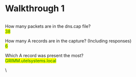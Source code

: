 # Walkthrough 1

&#x20;

<figure><img src="https://camo.githubusercontent.com/96407ecd5839dee87e5eff715b0d75173686118aded03bebc0b85d6ea222a49e/68747470733a2f2f692e696d6775722e636f6d2f3248783335454d2e706e67" alt=""><figcaption></figcaption></figure>

How many packets are in the dns.cap file?\
<mark style="color:green;">38</mark>

How many A records are in the capture? (Including responses)\
<mark style="color:green;">6</mark>



Which A record was present the most?\
<mark style="color:green;">GRIMM.utelsystems.local</mark>

\
